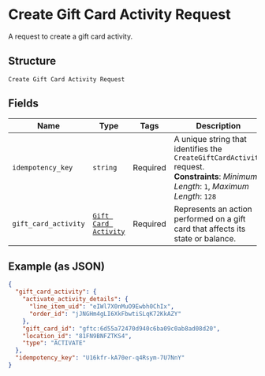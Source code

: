 
# Create Gift Card Activity Request

A request to create a gift card activity.

## Structure

`Create Gift Card Activity Request`

## Fields

| Name | Type | Tags | Description |
|  --- | --- | --- | --- |
| `idempotency_key` | `string` | Required | A unique string that identifies the `CreateGiftCardActivity` request.<br>**Constraints**: *Minimum Length*: `1`, *Maximum Length*: `128` |
| `gift_card_activity` | [`Gift Card Activity`](../../doc/models/gift-card-activity.md) | Required | Represents an action performed on a gift card that affects its state or balance. |

## Example (as JSON)

```json
{
  "gift_card_activity": {
    "activate_activity_details": {
      "line_item_uid": "eIWl7X0nMuO9Ewbh0ChIx",
      "order_id": "jJNGHm4gLI6XkFbwtiSLqK72KkAZY"
    },
    "gift_card_id": "gftc:6d55a72470d940c6ba09c0ab8ad08d20",
    "location_id": "81FN9BNFZTKS4",
    "type": "ACTIVATE"
  },
  "idempotency_key": "U16kfr-kA70er-q4Rsym-7U7NnY"
}
```

